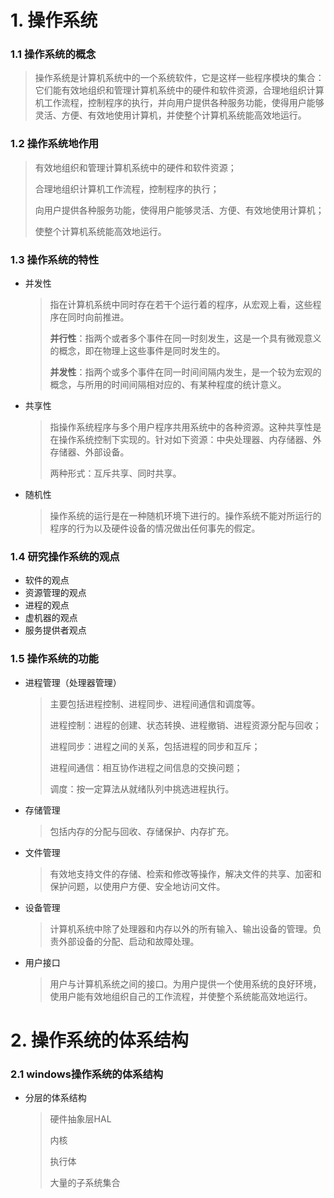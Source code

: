 # 1. 操作系统

### 1.1 操作系统的概念
> 操作系统是计算机系统中的一个系统软件，它是这样一些程序模块的集合：它们能有效地组织和管理计算机系统中的硬件和软件资源，合理地组织计算机工作流程，控制程序的执行，并向用户提供各种服务功能，使得用户能够灵活、方便、有效地使用计算机，并使整个计算机系统能高效地运行。

### 1.2 操作系统地作用

> 有效地组织和管理计算机系统中的硬件和软件资源；
>
> 合理地组织计算机工作流程，控制程序的执行；
>
> 向用户提供各种服务功能，使得用户能够灵活、方便、有效地使用计算机；
>
> 使整个计算机系统能高效地运行。

### 1.3 操作系统的特性

* 并发性

  > 指在计算机系统中同时存在若干个运行着的程序，从宏观上看，这些程序在同时向前推进。
  >
  > 
  >
  > **并行性**：指两个或者多个事件在同一时刻发生，这是一个具有微观意义的概念，即在物理上这些事件是同时发生的。
  >
  > **并发性**：指两个或多个事件在同一时间间隔内发生，是一个较为宏观的概念，与所用的时间间隔相对应的、有某种程度的统计意义。

* 共享性

  > 指操作系统程序与多个用户程序共用系统中的各种资源。这种共享性是在操作系统控制下实现的。针对如下资源：中央处理器、内存储器、外存储器、外部设备。
  >
  > 两种形式：互斥共享、同时共享。

* 随机性

  >操作系统的运行是在一种随机环境下进行的。操作系统不能对所运行的程序的行为以及硬件设备的情况做出任何事先的假定。

### 1.4 研究操作系统的观点

* 软件的观点
* 资源管理的观点
* 进程的观点
* 虚机器的观点
* 服务提供者观点

### 1.5 操作系统的功能

* 进程管理（处理器管理）

  > 主要包括进程控制、进程同步、进程间通信和调度等。
  >
  > 
  >
  > 进程控制：进程的创建、状态转换、进程撤销、进程资源分配与回收；
  >
  > 进程同步：进程之间的关系，包括进程的同步和互斥；
  >
  > 进程间通信：相互协作进程之间信息的交换问题；
  >
  > 调度：按一定算法从就绪队列中挑选进程执行。

* 存储管理

  > 包括内存的分配与回收、存储保护、内存扩充。

* 文件管理

  > 有效地支持文件的存储、检索和修改等操作，解决文件的共享、加密和保护问题，以使用户方便、安全地访问文件。

* 设备管理

  > 计算机系统中除了处理器和内存以外的所有输入、输出设备的管理。负责外部设备的分配、启动和故障处理。

* 用户接口

  > 用户与计算机系统之间的接口。为用户提供一个使用系统的良好环境，使用户能有效地组织自己的工作流程，并使整个系统能高效地运行。

# 2. 操作系统的体系结构

### 2.1 windows操作系统的体系结构

* 分层的体系结构

  > 硬件抽象层HAL
  >
  > 内核
  >
  > 执行体
  >
  > 大量的子系统集合